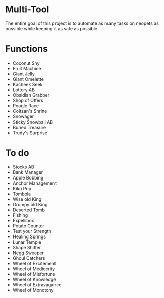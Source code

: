 # Multi-Tool

The entire goal of this project is to automate as many tasks on neopets as possible while keeping it as safe as possible.

# Functions

- Coconut Shy
- Fruit Machine
- Giant Jelly
- Giant Omelette
- Kacheek Seek
- Lottery AB
- Obsidian Grabber
- Shop of Offers
- Poogle Race
- Coltzan's Shrine
- Snowager
- Sticky Snowball AB
- Buried Treasure
- Trudy's Surprise

# To do

- Stocks AB
- Bank Manager
- Apple Bobbing
- Anchor Management
- Kiko Pop
- Tombola
- Wise old King
- Grumpy old King
- Deserted Tomb
- Fishing
- Expellibox
- Potato Counter
- Test your Strength
- Healing Springs
- Lunar Temple
- Shape Shifter
- Negg Sweeper
- Ghoul Catchers
- Wheel of Excitement
- Wheel of Mediocrity
- Wheel of Misfortune
- Wheel of Knowledge
- Wheel of Extravagance
- Wheel of Monotony

